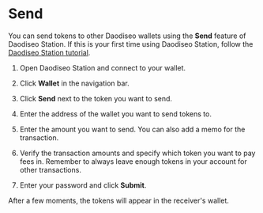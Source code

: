 # Send

You can send tokens to other Daodiseo wallets using the **Send** feature of Daodiseo Station. If this is your first time using Daodiseo Station, follow the [Daodiseo Station tutorial](download/daodiseo-station-desktop.md).

1. Open Daodiseo Station and connect to your wallet.

2. Click **Wallet** in the navigation bar.

3. Click **Send** next to the token you want to send.

4. Enter the address of the wallet you want to send tokens to.

5. Enter the amount you want to send. You can also add a memo for the transaction.

7. Verify the transaction amounts and specify which token you want to pay fees in. Remember to always leave enough tokens in your account for other transactions.

8.  Enter your password and click **Submit**.

After a few moments, the tokens will appear in the receiver's wallet.
